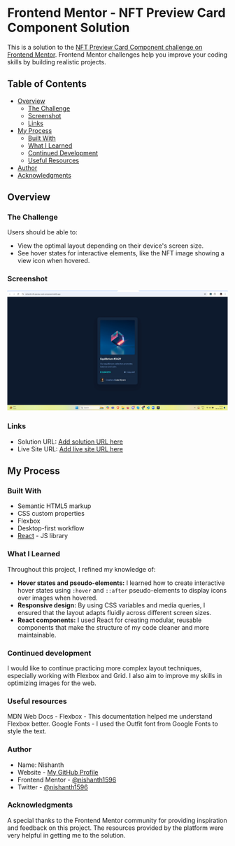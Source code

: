# Frontend Mentor - NFT Preview Card Component Solution

This is a solution to the [NFT Preview Card Component challenge on Frontend Mentor](https://www.frontendmentor.io/challenges/nft-preview-card-component-SbdUL_w0U). Frontend Mentor challenges help you improve your coding skills by building realistic projects.

## Table of Contents

- [Overview](#overview)
  - [The Challenge](#the-challenge)
  - [Screenshot](#screenshot)
  - [Links](#links)
- [My Process](#my-process)
  - [Built With](#built-with)
  - [What I Learned](#what-i-learned)
  - [Continued Development](#continued-development)
  - [Useful Resources](#useful-resources)
- [Author](#author)
- [Acknowledgments](#acknowledgments)

## Overview

### The Challenge

Users should be able to:

- View the optimal layout depending on their device's screen size.
- See hover states for interactive elements, like the NFT image showing a view icon when hovered.

### Screenshot

![Screenshot](./screenshot.jpg)

### Links

- Solution URL: [Add solution URL here](https://your-solution-url.com)
- Live Site URL: [Add live site URL here](https://your-live-site-url.com)

## My Process

### Built With

- Semantic HTML5 markup
- CSS custom properties
- Flexbox
- Desktop-first workflow
- [React](https://reactjs.org/) - JS library

### What I Learned

Throughout this project, I refined my knowledge of:

- **Hover states and pseudo-elements:** I learned how to create interactive hover states using `:hover` and `::after` pseudo-elements to display icons over images when hovered.
- **Responsive design:** By using CSS variables and media queries, I ensured that the layout adapts fluidly across different screen sizes.
- **React components:** I used React for creating modular, reusable components that make the structure of my code cleaner and more maintainable.

### Continued development

I would like to continue practicing more complex layout techniques, especially working with Flexbox and Grid. I also aim to improve my skills in optimizing images for the web.

### Useful resources

MDN Web Docs - Flexbox - This documentation helped me understand Flexbox better.
Google Fonts - I used the Outfit font from Google Fonts to style the text.

### Author

- Name: Nishanth
- Website - [My GitHub Profile](https://github.com/nishanth1596)
- Frontend Mentor - [@nishanth1596](https://www.frontendmentor.io/profile/nishanth1596)
- Twitter - [@nishanth1596](https://x.com/nishanth1596)

### Acknowledgments

A special thanks to the Frontend Mentor community for providing inspiration and feedback on this project. The resources provided by the platform were very helpful in getting me to the solution.
